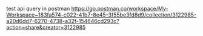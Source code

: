 test api query in postman 
https://go.postman.co/workspace/My-Workspace~183fa574-c022-41b7-8e45-3f55be3fd8d9/collection/3122985-a20d6dd7-6270-4738-a32f-154646cd293c?action=share&creator=3122985